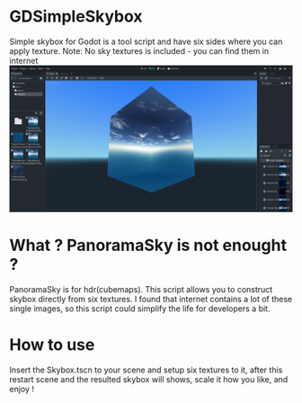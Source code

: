 # GDSimpleSkybox
Simple skybox for Godot is a tool script and have six sides where you can apply texture.
Note: No sky textures is included - you can find them in internet
![Alt text](https://github.com/Chaosus/GDSimpleSkybox/blob/master/screenshot.png)

# What ? PanoramaSky is not enought ?
PanoramaSky is for hdr(cubemaps). This script allows you to construct skybox directly from six textures. I found that internet contains a lot of these single images, so this script could simplify the life for developers a bit.

# How to use
Insert the Skybox.tscn to your scene and setup six textures to it, after this restart scene and the resulted skybox will shows, scale it how you like, and enjoy !
